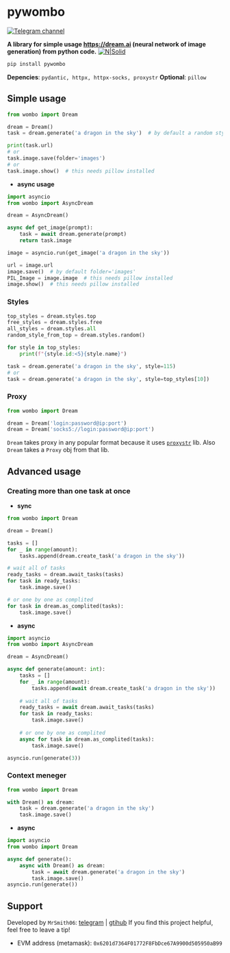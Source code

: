 # **pywombo**
[![Telegram channel](https://img.shields.io/endpoint?url=https://runkit.io/damiankrawczyk/telegram-badge/branches/master?url=https://t.me/bots_forge)](https://t.me/bots_forge)

**A library for simple usage https://dream.ai (neural network of image generation) from python code.** 
[![N|Solid](https://upload.wikimedia.org/wikipedia/commons/d/d7/WomboLogo.svg)](https://dream.ai/create)


```bash
pip install pywombo
```
**Depencies**: `pydantic, httpx, httpx-socks, proxystr`
**Optional**: `pillow`

## **Simple usage**
```python
from wombo import Dream

dream = Dream()
task = dream.generate('a dragon in the sky')  # by default a random style used

print(task.url)
# or
task.image.save(folder='images')
# or
task.image.show()  # this needs pillow installed
```
- **async usage**
```python
import asyncio
from wombo import AsyncDream

dream = AsyncDream()

async def get_image(prompt):
    task = await dream.generate(prompt)
    return task.image

image = asyncio.run(get_image('a dragon in the sky'))

url = image.url
image.save()  # by default folder='images'
PIL_Image = image.image  # this needs pillow installed
image.show()  # this needs pillow installed
```

### Styles
```python
top_styles = dream.styles.top
free_styles = dream.styles.free
all_styles = dream.styles.all
random_style_from_top = dream.styles.random()

for style in top_styles:
    print(f"{style.id:<5}{style.name}")

task = dream.generate('a dragon in the sky', style=115)
# or
task = dream.generate('a dragon in the sky', style=top_styles[10])
```

### Proxy
```python
from wombo import Dream

dream = Dream('login:password@ip:port')
dream = Dream('socks5://login:password@ip:port')
```
`Dream` takes proxy in any popular format because it uses [`proxystr`](https://pypi.org/project/proxystr/) lib. Also `Dream` takes a `Proxy` obj from that lib.
## **Advanced usage**
### Creating more than one task at once
- **sync**
```python
from wombo import Dream

dream = Dream()

tasks = []
for _ in range(amount):
    tasks.append(dream.create_task('a dragon in the sky'))

# wait all of tasks
ready_tasks = dream.await_tasks(tasks)
for task in ready_tasks:
    task.image.save()

# or one by one as complited
for task in dream.as_complited(tasks):
    task.image.save()
```
- **async**
```python
import asyncio
from wombo import AsyncDream

dream = AsyncDream()

async def generate(amount: int):
    tasks = []
    for _ in range(amount):
        tasks.append(await dream.create_task('a dragon in the sky'))
    
    # wait all of tasks
    ready_tasks = await dream.await_tasks(tasks)
    for task in ready_tasks:
        task.image.save()
    
    # or one by one as complited
    async for task in dream.as_complited(tasks):
        task.image.save()

asyncio.run(generate(3))
```
### Context meneger
```python
from wombo import Dream

with Dream() as dream:
    task = dream.generate('a dragon in the sky')
    task.image.save()
```
- **async**
```python
import asyncio
from wombo import Dream

async def generate():
    async with Dream() as dream:
        task = await dream.generate('a dragon in the sky')
        task.image.save()
asyncio.run(generate())
```
## Support
Developed by `MrSmith06`: [telegram](https://t.me/Mr_Smith06) |  [gtihub](https://github.com/MrSmith06)
If you find this project helpful, feel free to leave a tip!
- EVM address (metamask): `0x6201d7364F01772F8FbDce67A9900d505950aB99`
